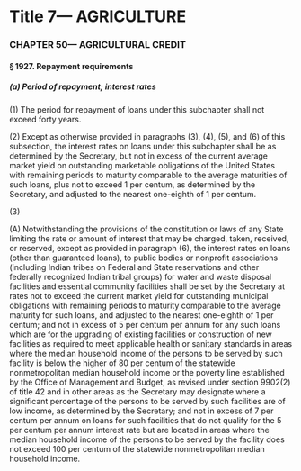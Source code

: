 
# Title 7— AGRICULTURE
### CHAPTER 50— AGRICULTURAL CREDIT
#### § 1927. Repayment requirements
##### (a) Period of repayment; interest rates

(1) The period for repayment of loans under this subchapter shall not exceed forty years.

(2) Except as otherwise provided in paragraphs (3), (4), (5), and (6) of this subsection, the interest rates on loans under this subchapter shall be as determined by the Secretary, but not in excess of the current average market yield on outstanding marketable obligations of the United States with remaining periods to maturity comparable to the average maturities of such loans, plus not to exceed 1 per centum, as determined by the Secretary, and adjusted to the nearest one-eighth of 1 per centum.

(3)

(A) Notwithstanding the provisions of the constitution or laws of any State limiting the rate or amount of interest that may be charged, taken, received, or reserved, except as provided in paragraph (6), the interest rates on loans (other than guaranteed loans), to public bodies or nonprofit associations (including Indian tribes on Federal and State reservations and other federally recognized Indian tribal groups) for water and waste disposal facilities and essential community facilities shall be set by the Secretary at rates not to exceed the current market yield for outstanding municipal obligations with remaining periods to maturity comparable to the average maturity for such loans, and adjusted to the nearest one-eighth of 1 per centum; and not in excess of 5 per centum per annum for any such loans which are for the upgrading of existing facilities or construction of new facilities as required to meet applicable health or sanitary standards in areas where the median household income of the persons to be served by such facility is below the higher of 80 per centum of the statewide nonmetropolitan median household income or the poverty line established by the Office of Management and Budget, as revised under section 9902(2) of title 42 and in other areas as the Secretary may designate where a significant percentage of the persons to be served by such facilities are of low income, as determined by the Secretary; and not in excess of 7 per centum per annum on loans for such facilities that do not qualify for the 5 per centum per annum interest rate but are located in areas where the median household income of the persons to be served by the facility does not exceed 100 per centum of the statewide nonmetropolitan median household income.
